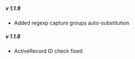 ##### v 1.1.9

* Added regexp capture groups auto-substitution

##### v 1.1.8

* ActiveRecord ID check fixed


